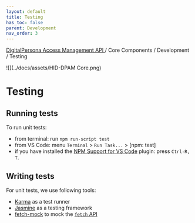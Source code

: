 ```yaml
---
layout: default
title: Testing
has_toc: false
parent: Development
nav_order: 3
---
```


[DigitalPersona Access Management API ](https://lenhodgeman.github.io/digitalpersona-access-management-api/)/ Core Components / Development / Testing  

![](../docs/assets/HID-DPAM Core.png)  
# Testing

## Running tests

To run unit tests:
* from terminal: run `npm run-script test`
* from VS Code: menu `Terminal` > `Run Task...` > [npm: test]
* if you have installed the [NPM Support for VS Code](https://marketplace.visualstudio.com/items?itemName=eg2.vscode-npm-script)
  plugin: press `Ctrl-R, T`.

## Writing tests

For unit tests, we use following tools:
* [Karma](https://karma-runner.github.io/) as a test runner
* [Jasmine](https://jasmine.github.io/) as a testing framework
* [fetch-mock](http://www.wheresrhys.co.uk/fetch-mock/) to mock the [`fetch` API](https://developer.mozilla.org/en/docs/Web/API/Fetch_API)
